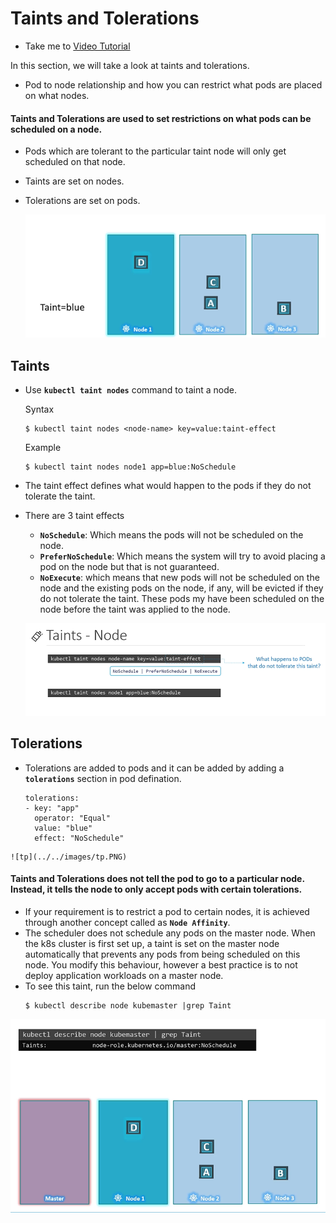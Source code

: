 # Taints and Tolerations
  - Take me to [Video Tutorial](https://kodekloud.com/courses/539883/lectures/10277934)
  
In this section, we will take a look at taints and tolerations.
- Pod to node relationship and how you can restrict what pods are placed on what nodes.

#### Taints and Tolerations are used to set restrictions on what pods can be scheduled on a node. 
- Pods which are tolerant to the particular taint node will only get scheduled on that node.
- Taints are set on nodes.
- Tolerations are set on pods.

  ![tandt](../../images/tandt.PNG)
  
## Taints
- Use **`kubectl taint nodes`** command to taint a node.

  Syntax
  ```
  $ kubectl taint nodes <node-name> key=value:taint-effect
  ```
 
  Example
  ```
  $ kubectl taint nodes node1 app=blue:NoSchedule
  ```
  
- The taint effect defines what would happen to the pods if they do not tolerate the taint.
- There are 3 taint effects
  - **`NoSchedule`**: Which means the pods will not be scheduled on the node.
  - **`PreferNoSchedule`**: Which means the system will try to avoid placing a pod on the node but that is not guaranteed.
  - **`NoExecute`**: which means that new pods will not be scheduled on the node and the existing pods on the node, if any, will be evicted if they do not tolerate the taint. These pods my have been scheduled on the node before the taint was applied to the node.
  
  ![tn](../../images/tn.PNG)
  
## Tolerations
   - Tolerations are added to pods and it can be added by adding a **`tolerations`** section in pod defination.
     ```
     tolerations:
     - key: "app"
       operator: "Equal"
       value: "blue"
       effect: "NoSchedule"
     ```
    
    ![tp](../../images/tp.PNG)
    

#### Taints and Tolerations does not tell the pod to go to a particular node. Instead, it tells the node to only accept pods with certain tolerations.
- If your requirement is to restrict a pod to certain nodes, it is achieved through another concept called as **`Node Affinity`**.
- The scheduler does not schedule any pods on the master node. When the k8s cluster is first set up, a taint is set on the master node automatically that prevents any pods from being scheduled on this node. You modify this behaviour, however a best practice is to not deploy application workloads on a master node.
- To see this taint, run the below command
  ```
  $ kubectl describe node kubemaster |grep Taint
  ```
 
 ![tntm](../../images/tntm.PNG)
  
     


